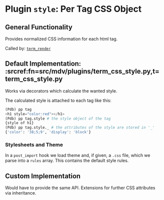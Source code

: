# Plugin `style`: Per Tag CSS Object

## General Functionality

Provides normalized CSS information for each html tag.

Called by: [`term_render`](./render.md)

## Default Implementation: :srcref:fn=src/mdv/plugins/term_css_style.py,t=term_css_style.py

Works via decorators which calculate the wanted style.

The calculated style is attached to each tag like this:

```python
(Pdb) pp tag
<h1 style="color:red"></h1>
(Pdb) pp tag.style # the style object of the tag
{style of h1}
(Pdb) pp tag.style._ # the attributes of the style are stored in '_'
{'color': '38;5;9', 'display': 'block'}
```

### Stylesheets and Theme

In a `post_import` hook we load theme and, if given, a `.css` file, which we parse into a `rules`
array. This contains the default style rules.



## Custom Implementation

Would have to provide the same API. Extensions for further CSS attributes via inheritance.
